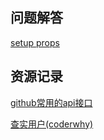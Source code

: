 ## 问题解答
[setup props](https://blog.csdn.net/lijiahui_/article/details/122725791)

## 资源记录

[github常用的api接口](https://cloud.tencent.com/developer/article/1875456)

[查实用户(coderwhy)](https://github.com/coderwhy?tab=repositories)
